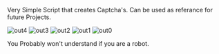Very Simple Script that creates Captcha's. Can be used as referance for future Projects. 

![out4](https://user-images.githubusercontent.com/36526335/190205029-3c25da18-2af9-4fa4-9e5b-7dc44ed933f6.png)
![out3](https://user-images.githubusercontent.com/36526335/190205030-b1be02e2-c3d6-40bc-9c31-80875fcc67a1.png)
![out2](https://user-images.githubusercontent.com/36526335/190205032-780dbecf-81f8-4c5f-b4bf-fdc5a30ddbed.png)
![out1](https://user-images.githubusercontent.com/36526335/190205033-b812588c-aa18-4679-8026-1d044a5e6d73.png)
![out0](https://user-images.githubusercontent.com/36526335/190205035-f3126851-264b-4be5-8c3f-d0646a07a53d.png)

You Probably won't understand if you are a robot. 

